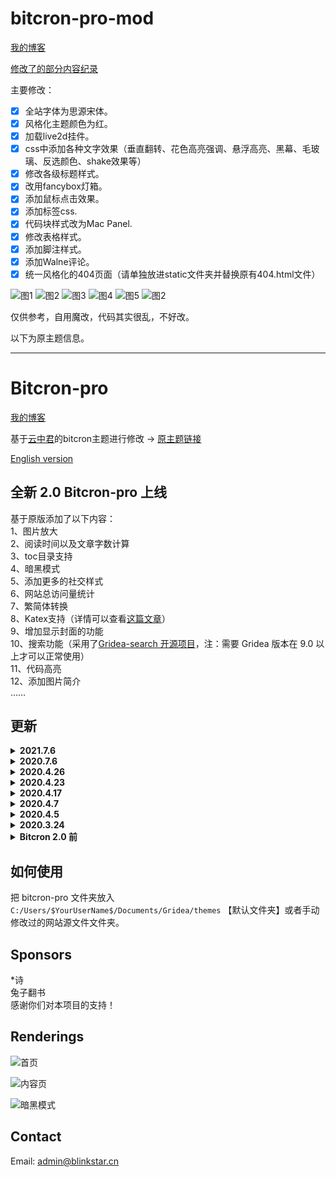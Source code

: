 # bitcron-pro-mod

[我的博客](https://akaito.xyz/)

[修改了的部分内容纪录](https://akaito.xyz/post/Customize/)

主要修改：

- [x] 全站字体为思源宋体。
- [x] 风格化主题颜色为红。
- [x] 加载live2d挂件。
- [x] css中添加各种文字效果（垂直翻转、花色高亮强调、悬浮高亮、黑幕、毛玻璃、反选颜色、shake效果等）
- [x] 修改各级标题样式。
- [x] 改用fancybox灯箱。
- [x] 添加鼠标点击效果。
- [x] 添加标签css.
- [x] 代码块样式改为Mac Panel.
- [x] 修改表格样式。
- [x] 添加脚注样式。
- [x] 添加Walne评论。
- [x] 统一风格化的404页面（请单独放进static文件夹并替换原有404.html文件）

![图1](https://cdn.jsdelivr.net/gh/yominokuni/bitcron-pro-mod@master/%E4%B8%8B%E8%BD%BD.jpg)
![图2](https://cdn.jsdelivr.net/gh/yominokuni/bitcron-pro-mod@master/%E4%B8%8B%E8%BD%BD%20(1).jpg)
![图3](https://cdn.jsdelivr.net/gh/yominokuni/bitcron-pro-mod@master/%E4%B8%8B%E8%BD%BD%20(2).jpg)
![图4](https://cdn.jsdelivr.net/gh/yominokuni/bitcron-pro-mod@master/%E4%B8%8B%E8%BD%BD%20(3).jpg)
![图5](https://cdn.jsdelivr.net/gh/yominokuni/bitcron-pro-mod@master/%E4%B8%8B%E8%BD%BD%20(4).jpg)
![图2](https://cdn.jsdelivr.net/gh/yominokuni/bitcron-pro-mod@master/%E4%B8%8B%E8%BD%BD%20(5).jpg)

仅供参考，自用魔改，代码其实很乱，不好改。


以下为原主题信息。


---

# Bitcron-pro
[我的博客](https://blog.blinkstar.cn) 

基于[云中君](https://shanbu.fun)的bitcron主题进行修改 -> [原主题链接](https://github.com/alterfang/gridea-theme-bitcron)  

[English version](https://github.com/qyxtim/bitcron-pro/blob/master/README-en.md)

## 全新 2.0 Bitcron-pro 上线

基于原版添加了以下内容：  
1、图片放大  
2、阅读时间以及文章字数计算  
3、toc目录支持  
4、暗黑模式  
5、添加更多的社交样式  
6、网站总访问量统计  
7、繁简体转换  
8、Katex支持（详情可以查看[这篇文章](https://blog.blinkstar.cn/post/katex/)）  
9、增加显示封面的功能  
10、搜索功能（采用了[Gridea-search 开源项目]( https://github.com/tangkaichuan/gridea-search )，注：需要 Gridea 版本在 9.0 以上才可以正常使用）  
11、代码高亮  
12、添加图片简介  
……

## 更新

<details>
<summary><b>2021.7.6</b></summary>
<pre>
<ul>
1、修复模糊搜索的bug
2、修复katex渲染bug
</ul>
</pre>
</details>

<details>
<summary><b>2020.7.6</b></summary>
<pre>
<ul>
1、修复一个小bug
</ul>
</pre>
</details>

<details>
<summary><b>2020.4.26</b></summary>
<pre>
<ul>
1、模块化 `main.less` 
</ul>
</pre>
</details>

<details>
<summary><b>2020.4.23</b></summary>
<pre>
<ul>
1、修复 footer 中 icon 显示问题 
2、增加知乎 icon
</ul>
</pre>
</details>

<details>
<summary><b>2020.4.17</b></summary>
<pre>
<ul>
1、添加 google analytics  
2、修复search.ejs中的问题
</ul>
</pre>
</details>

<details>
<summary><b>2020.4.7</b></summary>
<pre>
<ul>
1、修复网站标题为中文时显示异常
</ul>
</pre>
</details>

<details>
<summary><b>2020.4.5</b></summary>
<pre>
<ul>
1、修复底部网站信息显示不正确的问题
</ul>
</pre>
</details>

<details>
<summary><b>2020.3.24</b></summary>
<pre>
<ul>
1、上传 Bitcron-pro 2.0 版本
</ul>
</pre>
</details>

<details>
<summary><b>Bitcron 2.0 前</b></summary>
<pre>
<ul>
1、修复 Telegram 图标不显示的问题  
2、增加春节灯笼特效  
3、修复赞赏码显示异常问题  
4、修复某些链接在新标签页打开的问题  
5、归档页添加上下页链接
6、优化目录显示效果，支持自适应  
7、修复暗黑模式bug  
8、添加圣诞特效(感谢ant design)  
9、文章右侧添加文章目录  
10、增加图片灯箱效果  
11、删除Pjax效果，因为对一些js不兼容
12、修复 pjax bug  
13、在主页文章添加文章字数显示  
14、更换文章页面字数显示的小图标  
15、修复赞赏码显示问题
</ul>
</pre>
</details>

## 如何使用

把 bitcron-pro 文件夹放入 `C:/Users/$YourUserName$/Documents/Gridea/themes` 【默认文件夹】或者手动修改过的网站源文件文件夹。

## Sponsors
\*诗  
兔子翻书  
感谢你们对本项目的支持！

## Renderings
![首页](https://cdn.jsdelivr.net/gh/qyxtim/bitcron-pro@master/images/index.png)

![内容页](https://cdn.jsdelivr.net/gh/qyxtim/bitcron-pro@master/images/post.png)

![暗黑模式](https://cdn.jsdelivr.net/gh/qyxtim/bitcron-pro@master/images/darkmode.png)

## Contact  
Email: admin@blinkstar.cn
